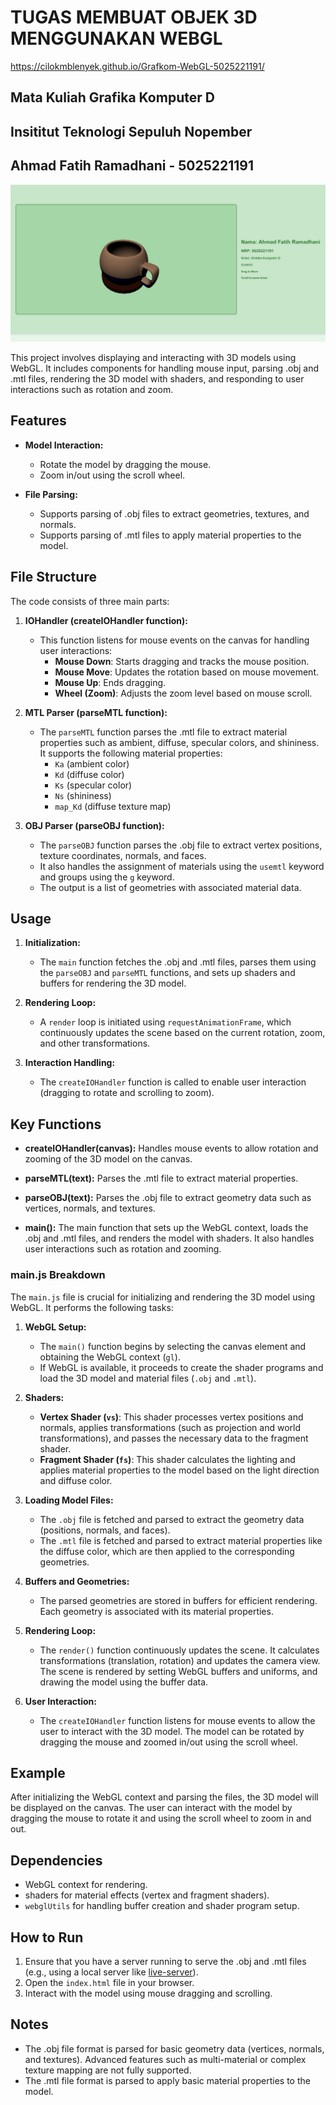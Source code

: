 # TUGAS MEMBUAT OBJEK 3D MENGGUNAKAN WEBGL

https://cilokmblenyek.github.io/Grafkom-WebGL-5025221191/

## Mata Kuliah Grafika Komputer D

## Insititut Teknologi Sepuluh Nopember

## Ahmad Fatih Ramadhani - 5025221191

![Gambar hasil](data/image.png)

This project involves displaying and interacting with 3D models using WebGL. It includes components for handling mouse input, parsing .obj and .mtl files, rendering the 3D model with shaders, and responding to user interactions such as rotation and zoom.

## Features

- **Model Interaction:**
  - Rotate the model by dragging the mouse.
  - Zoom in/out using the scroll wheel.

- **File Parsing:**
  - Supports parsing of .obj files to extract geometries, textures, and normals.
  - Supports parsing of .mtl files to apply material properties to the model.

## File Structure

The code consists of three main parts:

1. **IOHandler (createIOHandler function):**
   - This function listens for mouse events on the canvas for handling user interactions:
     - **Mouse Down**: Starts dragging and tracks the mouse position.
     - **Mouse Move**: Updates the rotation based on mouse movement.
     - **Mouse Up**: Ends dragging.
     - **Wheel (Zoom)**: Adjusts the zoom level based on mouse scroll.

2. **MTL Parser (parseMTL function):**
   - The `parseMTL` function parses the .mtl file to extract material properties such as ambient, diffuse, specular colors, and shininess. It supports the following material properties:
     - `Ka` (ambient color)
     - `Kd` (diffuse color)
     - `Ks` (specular color)
     - `Ns` (shininess)
     - `map_Kd` (diffuse texture map)

3. **OBJ Parser (parseOBJ function):**
   - The `parseOBJ` function parses the .obj file to extract vertex positions, texture coordinates, normals, and faces.
   - It also handles the assignment of materials using the `usemtl` keyword and groups using the `g` keyword.
   - The output is a list of geometries with associated material data.

## Usage

1. **Initialization:**
   - The `main` function fetches the .obj and .mtl files, parses them using the `parseOBJ` and `parseMTL` functions, and sets up shaders and buffers for rendering the 3D model.

2. **Rendering Loop:**
   - A `render` loop is initiated using `requestAnimationFrame`, which continuously updates the scene based on the current rotation, zoom, and other transformations.

3. **Interaction Handling:**
   - The `createIOHandler` function is called to enable user interaction (dragging to rotate and scrolling to zoom).

## Key Functions

- **createIOHandler(canvas):** 
  Handles mouse events to allow rotation and zooming of the 3D model on the canvas.

- **parseMTL(text):** 
  Parses the .mtl file to extract material properties.

- **parseOBJ(text):**
  Parses the .obj file to extract geometry data such as vertices, normals, and textures.

- **main():** 
  The main function that sets up the WebGL context, loads the .obj and .mtl files, and renders the model with shaders. It also handles user interactions such as rotation and zooming.

### main.js Breakdown

The `main.js` file is crucial for initializing and rendering the 3D model using WebGL. It performs the following tasks:

1. **WebGL Setup:**
   - The `main()` function begins by selecting the canvas element and obtaining the WebGL context (`gl`).
   - If WebGL is available, it proceeds to create the shader programs and load the 3D model and material files (`.obj` and `.mtl`).

2. **Shaders:**
   - **Vertex Shader (`vs`)**: This shader processes vertex positions and normals, applies transformations (such as projection and world transformations), and passes the necessary data to the fragment shader.
   - **Fragment Shader (`fs`)**: This shader calculates the lighting and applies material properties to the model based on the light direction and diffuse color.

3. **Loading Model Files:**
   - The `.obj` file is fetched and parsed to extract the geometry data (positions, normals, and faces).
   - The `.mtl` file is fetched and parsed to extract material properties like the diffuse color, which are then applied to the corresponding geometries.

4. **Buffers and Geometries:**
   - The parsed geometries are stored in buffers for efficient rendering. Each geometry is associated with its material properties.

5. **Rendering Loop:**
   - The `render()` function continuously updates the scene. It calculates transformations (translation, rotation) and updates the camera view. The scene is rendered by setting WebGL buffers and uniforms, and drawing the model using the buffer data.

6. **User Interaction:**
   - The `createIOHandler` function listens for mouse events to allow the user to interact with the 3D model. The model can be rotated by dragging the mouse and zoomed in/out using the scroll wheel.

## Example

After initializing the WebGL context and parsing the files, the 3D model will be displayed on the canvas. The user can interact with the model by dragging the mouse to rotate it and using the scroll wheel to zoom in and out.

## Dependencies

- WebGL context for rendering.
- shaders for material effects (vertex and fragment shaders).
- `webglUtils` for handling buffer creation and shader program setup.

## How to Run

1. Ensure that you have a server running to serve the .obj and .mtl files (e.g., using a local server like [live-server](https://www.npmjs.com/package/live-server)).
2. Open the `index.html` file in your browser.
3. Interact with the model using mouse dragging and scrolling.

## Notes

- The .obj file format is parsed for basic geometry data (vertices, normals, and textures). Advanced features such as multi-material or complex texture mapping are not fully supported.
- The .mtl file format is parsed to apply basic material properties to the model.
